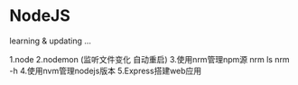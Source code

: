 # NodeJS
learning & updating ...

1.node
2.nodemon (监听文件变化 自动重启)
3.使用nrm管理npm源
    nrm ls
    nrm -h
4.使用nvm管理nodejs版本
5.Express搭建web应用